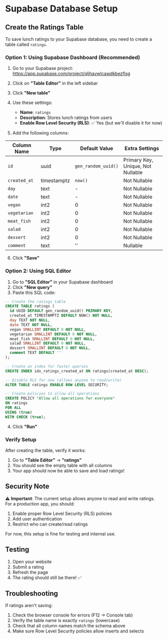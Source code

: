 # Supabase Database Setup

## Create the Ratings Table

To save lunch ratings to your Supabase database, you need to create a table called `ratings`.

### Option 1: Using Supabase Dashboard (Recommended)

1. Go to your Supabase project: https://app.supabase.com/project/qlihavwlcawdkbezflsg
2. Click on **"Table Editor"** in the left sidebar
3. Click **"New table"**
4. Use these settings:
   - **Name**: `ratings`
   - **Description**: Stores lunch ratings from users
   - **Enable Row Level Security (RLS)**: ✅ Yes (but we'll disable it for now)

5. Add the following columns:

| Column Name | Type | Default Value | Extra Settings |
|------------|------|---------------|----------------|
| `id` | uuid | `gen_random_uuid()` | Primary Key, Unique, Not Nullable |
| `created_at` | timestamptz | `now()` | Not Nullable |
| `day` | text | - | Not Nullable |
| `date` | text | - | Not Nullable |
| `vegan` | int2 | 0 | Not Nullable |
| `vegetarian` | int2 | 0 | Not Nullable |
| `meat_fish` | int2 | 0 | Not Nullable |
| `salad` | int2 | 0 | Not Nullable |
| `dessert` | int2 | 0 | Not Nullable |
| `comment` | text | '' | Nullable |

6. Click **"Save"**

### Option 2: Using SQL Editor

1. Go to **"SQL Editor"** in your Supabase dashboard
2. Click **"New query"**
3. Paste this SQL code:

```sql
-- Create the ratings table
CREATE TABLE ratings (
  id UUID DEFAULT gen_random_uuid() PRIMARY KEY,
  created_at TIMESTAMPTZ DEFAULT NOW() NOT NULL,
  day TEXT NOT NULL,
  date TEXT NOT NULL,
  vegan SMALLINT DEFAULT 0 NOT NULL,
  vegetarian SMALLINT DEFAULT 0 NOT NULL,
  meat_fish SMALLINT DEFAULT 0 NOT NULL,
  salad SMALLINT DEFAULT 0 NOT NULL,
  dessert SMALLINT DEFAULT 0 NOT NULL,
  comment TEXT DEFAULT ''
);

-- Create an index for faster queries
CREATE INDEX idx_ratings_created_at ON ratings(created_at DESC);

-- Disable RLS for now (allows anyone to read/write)
ALTER TABLE ratings ENABLE ROW LEVEL SECURITY;

-- Create policies to allow all operations
CREATE POLICY "Allow all operations for everyone"
ON ratings
FOR ALL
USING (true)
WITH CHECK (true);
```

4. Click **"Run"**

### Verify Setup

After creating the table, verify it works:

1. Go to **"Table Editor"** → **"ratings"**
2. You should see the empty table with all columns
3. Your app should now be able to save and load ratings!

## Security Note

⚠️ **Important**: The current setup allows anyone to read and write ratings. For a production app, you should:

1. Enable proper Row Level Security (RLS) policies
2. Add user authentication
3. Restrict who can create/read ratings

For now, this setup is fine for testing and internal use.

## Testing

1. Open your website
2. Submit a rating
3. Refresh the page
4. The rating should still be there! ✅

## Troubleshooting

If ratings aren't saving:

1. Check the browser console for errors (F12 → Console tab)
2. Verify the table name is exactly `ratings` (lowercase)
3. Check that all column names match the schema above
4. Make sure Row Level Security policies allow inserts and selects

